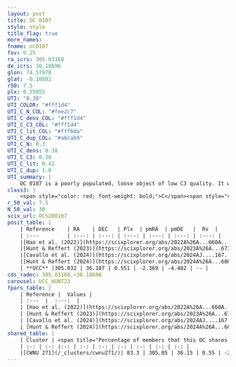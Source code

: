 ```yaml
---
layout: post
title: OC 0107
style: style
title_flag: true
more_names: 
fname: oc0107
fov: 0.25
ra_icrs: 305.03168
de_icrs: 36.18696
glon: 74.57978
glat: -0.10882
r50: 7.5
plx: 0.55055
UTI: "0.38"
UTI_COLOR: "#fff1d4"
UTI_C_N_COL: "#fee2c7"
UTI_C_dens_COL: "#fff1d4"
UTI_C_C3_COL: "#fff1d4"
UTI_C_lit_COL: "#fff6da"
UTI_C_dup_COL: "#a6cab9"
UTI_C_N: 0.3
UTI_C_dens: 0.38
UTI_C_C3: 0.38
UTI_C_lit: 0.42
UTI_C_dup: 1.0
UTI_summary: |
    OC 0107 is a poorly populated, loose object of low C3 quality. It was recently reported in the literature. This object shares a large percentage of members with a later reported entry.
class3: |
    <span style="color: red; font-weight: bold;">C</span><span style="color: #FFC300; font-weight: bold;">B</span>
r_50_val: 7.5
N_50_val: 30
scix_url: OC%200107
posit_table: |
    | Reference    | RA    | DEC   | Plx  | pmRA  | pmDE   |  Rv  |
    | :---         | :---: | :---: | :---: | :---: | :---: | :---: |
    |[Hao et al. (2022)](https://scixplorer.org/abs/2022A%26A...660A...4H) | 305.059 | 36.21 | 0.554 | -2.397 | -4.529 | -- |
    |[Hunt & Reffert (2023)](https://scixplorer.org/abs/2023A%26A...673A.114H) | 305.037 | 36.21 | 0.552 | -2.362 | -4.476 | -- |
    |[Cavallo et al. (2024)](https://scixplorer.org/abs/2024AJ....167...12C) | 305.015 | 36.166 | 0.551 | -- | -- | -- |
    |[Hunt & Reffert (2024)](https://scixplorer.org/abs/2024A%26A...686A..42H) | 305.037 | 36.21 | 0.552 | -2.362 | -4.476 | -- |
    | **UCC** |305.032 | 36.187 | 0.551 | -2.369 | -4.482 | -- | 
cds_radec: 305.03168,+36.18696
carousel: UCC_HUNT23
fpars_table: |
    | Reference |  Values |
    | :---  |  :---:  |
    | [Hao et al. (2022)](https://scixplorer.org/abs/2022A%26A...660A...4H) | `AG=1.42, age=6.3, Z=0.024` |
    | [Hunt & Reffert (2023)](https://scixplorer.org/abs/2023A%26A...673A.114H) | `AV50=2.688, diffAV50=0.842, MOD50=11.245, logAge50=7.681` |
    | [Cavallo et al. (2024)](https://scixplorer.org/abs/2024AJ....167...12C) | `AV50=2.84, dMod50=10.91, logAge50=7.69, [Fe/H]50=0.27` |
    | [Hunt & Reffert (2024)](https://scixplorer.org/abs/2024A%26A...686A..42H) | `MassJ=190.868` |
shared_table: |
    | Cluster | <span title="Percentage of members that this OC shares with the ones listed">%</span>   | RA   | DEC   | Plx   | pmRA  | pmDE  | Rv | UTI |
    | :-: | :-: |:-: | :-: | :-: | :-: | :-: | :-: | :-: |
    |[CWNU 271](/_clusters/cwnu271/)| 83.3 | 305.05 | 36.15 | 0.55 | -2.33 | -4.46 | -- |0.07 |
---
```

